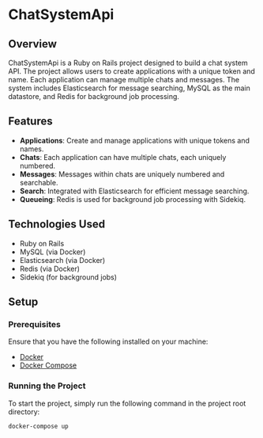 # ChatSystemApi

## Overview

ChatSystemApi is a Ruby on Rails project designed to build a chat system API. The project allows users to create applications with a unique token and name. Each application can manage multiple chats and messages. The system includes Elasticsearch for message searching, MySQL as the main datastore, and Redis for background job processing.

## Features

- **Applications**: Create and manage applications with unique tokens and names.
- **Chats**: Each application can have multiple chats, each uniquely numbered.
- **Messages**: Messages within chats are uniquely numbered and searchable.
- **Search**: Integrated with Elasticsearch for efficient message searching.
- **Queueing**: Redis is used for background job processing with Sidekiq.

## Technologies Used

- Ruby on Rails
- MySQL (via Docker)
- Elasticsearch (via Docker)
- Redis (via Docker)
- Sidekiq (for background jobs)

## Setup

### Prerequisites

Ensure that you have the following installed on your machine:
- [Docker](https://www.docker.com/get-started)
- [Docker Compose](https://docs.docker.com/compose/)

### Running the Project

To start the project, simply run the following command in the project root directory:

```bash
docker-compose up
